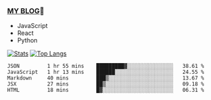 ### [MY BLOG](https://github.com/festina-lente-z/haizhetang.github.io):hugs:
- JavaScript
- React
- Python

<!--
**festina-lente-z/festina-lente-z** is a ✨ _special_ ✨ repository because its `README.md` (this file) appears on your GitHub profile.

Here are some ideas to get you started:

- 🔭 I’m currently working on ...
- 🌱 I’m currently learning ...
- 👯 I’m looking to collaborate on ...
- 🤔 I’m looking for help with ...
- 💬 Ask me about ...
- 📫 How to reach me: ...
- 😄 Pronouns: ...
- ⚡ Fun fact: ...
-->
[![Stats](https://github-readme-stats.vercel.app/api?username=festina-lente-z&show_icons=true&count_private=true&theme=radical)](https://github.com/festina-lente-z)
[![Top Langs](https://github-readme-stats.vercel.app/api/top-langs/?username=festina-lente-z&layout=compact&theme=radical)](https://github.com/festina-lente-z)

<!--START_SECTION:waka-->
```text
JSON         1 hr 55 mins    █████████▓░░░░░░░░░░░░░░░   38.61 % 
JavaScript   1 hr 13 mins    ██████░░░░░░░░░░░░░░░░░░░   24.55 % 
Markdown     40 mins         ███▒░░░░░░░░░░░░░░░░░░░░░   13.67 % 
JSX          27 mins         ██▒░░░░░░░░░░░░░░░░░░░░░░   09.18 % 
HTML         18 mins         █▓░░░░░░░░░░░░░░░░░░░░░░░   06.31 % 
```
<!--END_SECTION:waka-->
